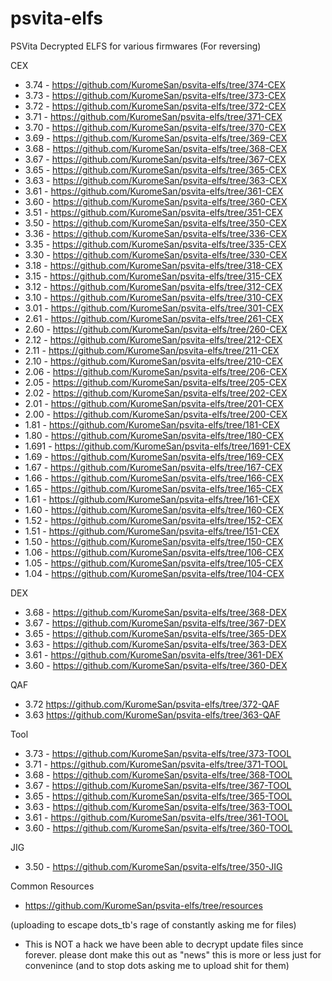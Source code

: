 # psvita-elfs
PSVita Decrypted ELFS for various firmwares (For reversing)

CEX
- 3.74 - https://github.com/KuromeSan/psvita-elfs/tree/374-CEX
- 3.73 - https://github.com/KuromeSan/psvita-elfs/tree/373-CEX
- 3.72 - https://github.com/KuromeSan/psvita-elfs/tree/372-CEX
- 3.71 - https://github.com/KuromeSan/psvita-elfs/tree/371-CEX
- 3.70 - https://github.com/KuromeSan/psvita-elfs/tree/370-CEX
- 3.69 - https://github.com/KuromeSan/psvita-elfs/tree/369-CEX
- 3.68 - https://github.com/KuromeSan/psvita-elfs/tree/368-CEX
- 3.67 - https://github.com/KuromeSan/psvita-elfs/tree/367-CEX
- 3.65 - https://github.com/KuromeSan/psvita-elfs/tree/365-CEX
- 3.63 - https://github.com/KuromeSan/psvita-elfs/tree/363-CEX
- 3.61 - https://github.com/KuromeSan/psvita-elfs/tree/361-CEX
- 3.60 - https://github.com/KuromeSan/psvita-elfs/tree/360-CEX
- 3.51 - https://github.com/KuromeSan/psvita-elfs/tree/351-CEX
- 3.50 - https://github.com/KuromeSan/psvita-elfs/tree/350-CEX
- 3.36 - https://github.com/KuromeSan/psvita-elfs/tree/336-CEX
- 3.35 - https://github.com/KuromeSan/psvita-elfs/tree/335-CEX
- 3.30 - https://github.com/KuromeSan/psvita-elfs/tree/330-CEX
- 3.18 - https://github.com/KuromeSan/psvita-elfs/tree/318-CEX
- 3.15 - https://github.com/KuromeSan/psvita-elfs/tree/315-CEX
- 3.12 - https://github.com/KuromeSan/psvita-elfs/tree/312-CEX
- 3.10 - https://github.com/KuromeSan/psvita-elfs/tree/310-CEX
- 3.01 - https://github.com/KuromeSan/psvita-elfs/tree/301-CEX
- 2.61 - https://github.com/KuromeSan/psvita-elfs/tree/261-CEX
- 2.60 - https://github.com/KuromeSan/psvita-elfs/tree/260-CEX
- 2.12 - https://github.com/KuromeSan/psvita-elfs/tree/212-CEX
- 2.11 - https://github.com/KuromeSan/psvita-elfs/tree/211-CEX
- 2.10 - https://github.com/KuromeSan/psvita-elfs/tree/210-CEX
- 2.06 - https://github.com/KuromeSan/psvita-elfs/tree/206-CEX
- 2.05 - https://github.com/KuromeSan/psvita-elfs/tree/205-CEX
- 2.02 - https://github.com/KuromeSan/psvita-elfs/tree/202-CEX
- 2.01 - https://github.com/KuromeSan/psvita-elfs/tree/201-CEX
- 2.00 - https://github.com/KuromeSan/psvita-elfs/tree/200-CEX
- 1.81 - https://github.com/KuromeSan/psvita-elfs/tree/181-CEX
- 1.80 - https://github.com/KuromeSan/psvita-elfs/tree/180-CEX
- 1.691 - https://github.com/KuromeSan/psvita-elfs/tree/1691-CEX
- 1.69 - https://github.com/KuromeSan/psvita-elfs/tree/169-CEX
- 1.67 - https://github.com/KuromeSan/psvita-elfs/tree/167-CEX
- 1.66 - https://github.com/KuromeSan/psvita-elfs/tree/166-CEX
- 1.65 - https://github.com/KuromeSan/psvita-elfs/tree/165-CEX
- 1.61 - https://github.com/KuromeSan/psvita-elfs/tree/161-CEX
- 1.60 - https://github.com/KuromeSan/psvita-elfs/tree/160-CEX
- 1.52 - https://github.com/KuromeSan/psvita-elfs/tree/152-CEX
- 1.51 - https://github.com/KuromeSan/psvita-elfs/tree/151-CEX
- 1.50 - https://github.com/KuromeSan/psvita-elfs/tree/150-CEX
- 1.06 - https://github.com/KuromeSan/psvita-elfs/tree/106-CEX
- 1.05 - https://github.com/KuromeSan/psvita-elfs/tree/105-CEX
- 1.04 - https://github.com/KuromeSan/psvita-elfs/tree/104-CEX

DEX
- 3.68 - https://github.com/KuromeSan/psvita-elfs/tree/368-DEX
- 3.67 - https://github.com/KuromeSan/psvita-elfs/tree/367-DEX
- 3.65 - https://github.com/KuromeSan/psvita-elfs/tree/365-DEX
- 3.63 - https://github.com/KuromeSan/psvita-elfs/tree/363-DEX
- 3.61 - https://github.com/KuromeSan/psvita-elfs/tree/361-DEX
- 3.60 - https://github.com/KuromeSan/psvita-elfs/tree/360-DEX

QAF
- 3.72  https://github.com/KuromeSan/psvita-elfs/tree/372-QAF
- 3.63  https://github.com/KuromeSan/psvita-elfs/tree/363-QAF

Tool
- 3.73 - https://github.com/KuromeSan/psvita-elfs/tree/373-TOOL
- 3.71 - https://github.com/KuromeSan/psvita-elfs/tree/371-TOOL
- 3.68 - https://github.com/KuromeSan/psvita-elfs/tree/368-TOOL
- 3.67 - https://github.com/KuromeSan/psvita-elfs/tree/367-TOOL
- 3.65 - https://github.com/KuromeSan/psvita-elfs/tree/365-TOOL
- 3.63 - https://github.com/KuromeSan/psvita-elfs/tree/363-TOOL
- 3.61 - https://github.com/KuromeSan/psvita-elfs/tree/361-TOOL
- 3.60 - https://github.com/KuromeSan/psvita-elfs/tree/360-TOOL

JIG
- 3.50 - https://github.com/KuromeSan/psvita-elfs/tree/350-JIG

Common Resources
- https://github.com/KuromeSan/psvita-elfs/tree/resources

(uploading to escape dots_tb's rage of constantly asking me for files)

- This is NOT a hack we have been able to decrypt update files since forever. please dont make this out as "news" this is more or less just for convenince (and to stop dots asking me to upload shit for them)
